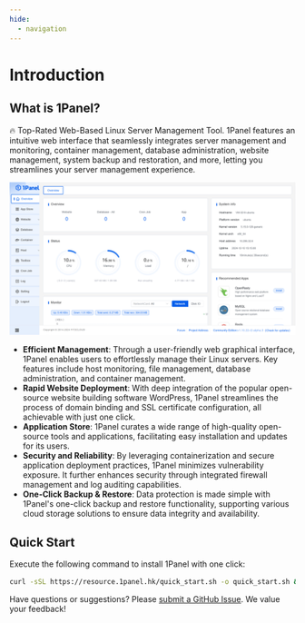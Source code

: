 ```yaml
---
hide:
  - navigation
---
```


# Introduction

## What is 1Panel?

🔥 Top-Rated Web-Based Linux Server Management Tool. 1Panel features an intuitive web interface that seamlessly integrates server management and monitoring, container management, database administration, website management, system backup and restoration, and more, letting you streamlines your server management experience.

![Overview](./img/overview.png)

- **Efficient Management**: Through a user-friendly web graphical interface, 1Panel enables users to effortlessly manage their Linux servers. Key features include host monitoring, file management, database administration, and container management.
- **Rapid Website Deployment**: With deep integration of the popular open-source website building software WordPress, 1Panel streamlines the process of domain binding and SSL certificate configuration, all achievable with just one click.
- **Application Store**: 1Panel curates a wide range of high-quality open-source tools and applications, facilitating easy installation and updates for its users.
- **Security and Reliability**: By leveraging containerization and secure application deployment practices, 1Panel minimizes vulnerability exposure. It further enhances security through integrated firewall management and log auditing capabilities.
- **One-Click Backup & Restore**: Data protection is made simple with 1Panel's one-click backup and restore functionality, supporting various cloud storage solutions to ensure data integrity and availability.

## Quick Start

Execute the following command to install 1Panel with one click:

```sh
curl -sSL https://resource.1panel.hk/quick_start.sh -o quick_start.sh && bash quick_start.sh
```

Have questions or suggestions? Please [submit a GitHub Issue](https://github.com/1Panel-dev/1Panel/issues/new/choose). We value your feedback!